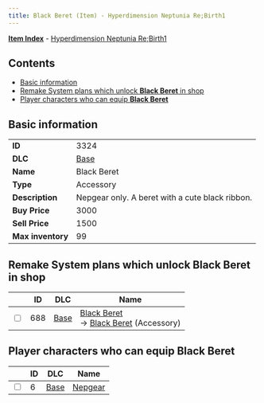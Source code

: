 ```yaml
---
title: Black Beret (Item) - Hyperdimension Neptunia Re;Birth1
---
```


[**Item Index**](/neptunia/rb1/item/index.html) - [Hyperdimension Neptunia Re;Birth1](/neptunia/rb1)

## Contents

- [Basic information](#basic-information)
- [Remake System plans which unlock **Black Beret** in shop](#remake-system-plans-which-unlock-black-beret-in-shop)
- [Player characters who can equip **Black Beret**](#player-characters-who-can-equip-black-beret)

## Basic information

|   |   |
| -- | -- |
| **ID** | 3324 |
| **DLC** | [Base](/neptunia/rb1/dlc/1-base.html) |
| **Name** | Black Beret |
| **Type** | Accessory |
| **Description** | Nepgear only. A beret with a cute black ribbon. |
| **Buy Price** | 3000 |
| **Sell Price** | 1500 |
| **Max inventory** | 99 |


## Remake System plans which unlock **Black Beret** in shop

|    | ID | DLC | Name |
| -- | -- | --- | ---- |
| <input type="checkbox" id="rb1-remake-1-688" class="trackbox" /> | 688 | [Base](/neptunia/rb1/dlc/1-base.html) | [Black Beret](/neptunia/rb1/remake/1-688-black-beret.html)<br /> → [Black Beret](/neptunia/rb1/item/1-3324-black-beret.html) (Accessory) |


## Player characters who can equip **Black Beret**

|    | ID | DLC | Name |
| -- | -- | --- | ---- |
| <input type="checkbox" id="rb1-player-1-6" class="trackbox" /> | 6 | [Base](/neptunia/rb1/dlc/1-base.html) | [Nepgear](/neptunia/rb1/player/1-6-nepgear.html) |
